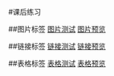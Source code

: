 #课后练习

##图片标签
[图片测试](img.html)    [图片预览](http://Ysidm.github.io/img.html)

##链接标签
[链接测试](link.html)    [链接预览](https://Ysidm.github.io/link.html)

##表格标签
[表格测试](table.html)    [表格预览](https://Ysidm.github.io/table.html)
